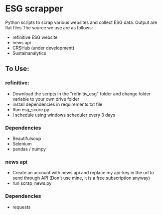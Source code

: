 # ESG scrapper
Python scripts to scrap various websites and collect ESG data. Output are flat files
The source we use are as follows:
* refinitive ESG website
* news api
* CRSHub (under development)
* Sustainanalytics


## To Use:

### refinitive:
* Download the scripts in the "refinitiv_esg" folder and change folder variable to your own drive folder
* install dependencies in requirements.txt file
* Run esg_score.py
* I schedule using windows scheduler every 3 days

### Dependencies
* Beautifulsoup
* Selenium
* pandas / numpy

### news api
* Create an account with news api and replace my api-key in the url to send through API (Don't use mine, it is a free subscription anyway)
* run scrap_news.py

### Dependencies
* requests

